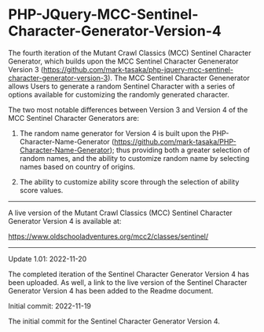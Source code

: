 # PHP-JQuery-MCC-Sentinel-Character-Generator-Version-4
The fourth iteration of the Mutant Crawl Classics (MCC) Sentinel Character Generator, which builds upon the MCC Sentinel Character Genenerator Version 3 (https://github.com/mark-tasaka/php-jquery-mcc-sentinel-character-generator-version-3). The MCC Sentinel Character Genenerator allows Users to generate a random Sentinel Character with a series of options available for customizing the randomly generated character.

The two most notable differences between Version 3 and Version 4 of the MCC Sentinel Character Generators are:

1. The random name generator for Version 4 is built upon the PHP-Character-Name-Generator (https://github.com/mark-tasaka/PHP-Character-Name-Generator); thus providing both a greater selection of random names, and the ability to customize random name by selecting names based on country of origins.

2. The ability to customize ability score through the selection of ability score values.

---------

A live version of the Mutant Crawl Classics (MCC) Sentinel Character Generator Version 4 is available at:

https://www.oldschooladventures.org/mcc2/classes/sentinel/

----------


Update 1.01: 2022-11-20

The completed iteration of the Sentinel Character Generator Version 4 has been uploaded.  As well, a link to the live version of the Sentinel Character Generator Version 4 has been added to the Readme document.


Initial commit: 2022-11-19

The initial commit for the Sentinel Character Generator Version 4.
